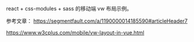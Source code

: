 react + css-modules + sass 的移动端 vw 布局示例。

参考文章：
https://segmentfault.com/a/1190000014185590#articleHeader7

https://www.w3cplus.com/mobile/vw-layout-in-vue.html
